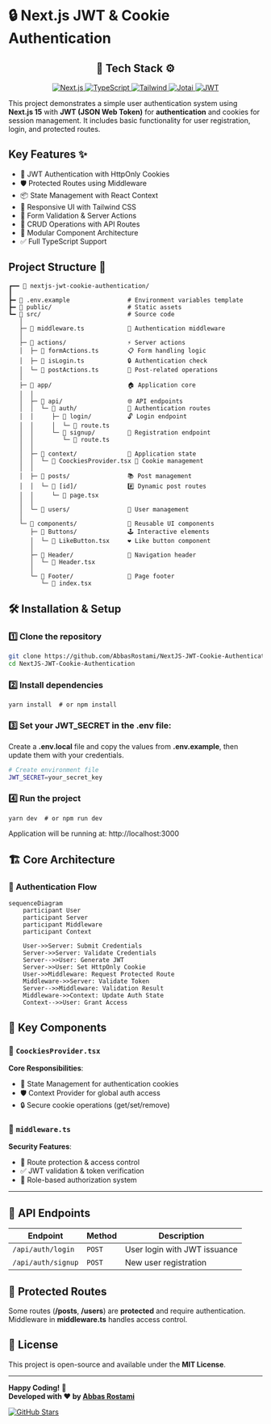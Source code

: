 # 🔒 Next.js JWT & Cookie Authentication


<h2 align="center">
  🔧 <b>Tech Stack</b> ⚙️
</h2>

<p align="center">
  <a href="https://nextjs.org/" target="_blank">
    <img alt="Next.js" src="https://img.shields.io/badge/Next.js-15.1.7-000000?logo=next.js&logoColor=white&style=for-the-badge">
  </a>
  <a href="https://www.typescriptlang.org/" target="_blank">
    <img alt="TypeScript" src="https://img.shields.io/badge/TypeScript-5.0-3178C6?logo=typescript&logoColor=white&style=for-the-badge">
  </a>
  


  <a href="https://tailwindcss.com/" target="_blank">
    <img alt="Tailwind" src="https://img.shields.io/badge/Tailwind%20CSS-3.4.1-06B6D4?logo=tailwindcss&logoColor=white&style=for-the-badge">
  </a>


  <a href="https://jotai.org/" target="_blank">
    <img alt="Jotai" src="https://img.shields.io/badge/Jotai-2.12.2-646CFF?logo=data:image/svg+xml;base64,PHN2ZyB3aWR0aD0iMjQiIGhlaWdodD0iMjQiIHZpZXdCb3g9IjAgMCAyNCAyNCIgZmlsbD0ibm9uZSIgeG1sbnM9Imh0dHA6Ly93d3cudzMub3JnLzIwMDAvc3ZnIj4KPHBhdGggZD0iTTEyIDBDNS4zNzMgMCAwIDUuMzczIDAgMTJTMi42MjcgMjQgMTIgMjRzMTItNS4zNzMgMTItMTJTMTguNjI3IDAgMTIgMHpNNC4zIDUuMzA3bDcuMDUgNy4wNTRMNy4wNSAxNC4zN2wtMi43NS0yLjc1TDAgMTJsNi4xOTUgNi4xOTUgMi43NS0yLjc1IDIuNyAyLjc1TDEyIDI0bDYuMTk1LTYuMTk1LTIuNzUtMi43NS0yLjc1IDIuNzUtNC4zLTQuM0wxOS43IDUuMzA3IDEyIDIuNzVsLTcuNyAyLjU1N3oiIGZpbGw9IiNmZmYiLz4KPC9zdmc+Cg==&logoColor=white&style=for-the-badge">
  </a>

  <a href="https://jwt.io/" target="_blank">
    <img alt="JWT" src="https://img.shields.io/badge/JWT-9.0.2-8A2BE2?logo=jsonwebtokens&logoColor=white&style=for-the-badge">
  </a>
</p>

This project demonstrates a simple user authentication system using **Next.js 15** with **JWT (JSON Web Token)** for **authentication** and cookies for session management. It includes basic functionality for user registration, login, and protected routes. 

## Key Features ✨

- 🔐 JWT Authentication with HttpOnly Cookies
- 🛡️ Protected Routes using Middleware
- 📦 State Management with React Context
- 📱 Responsive UI with Tailwind CSS
- 📑 Form Validation & Server Actions
- 🔄 CRUD Operations with API Routes
- 🧩 Modular Component Architecture
- ✅ Full TypeScript Support

## Project Structure 📂
```
┏━━ 📁 nextjs-jwt-cookie-authentication/
┃
┣━ 📄 .env.example                # Environment variables template
┣━ 📁 public/                     # Static assets
┗━ 📁 src/                        # Source code
   │
   ├─ 📄 middleware.ts            🔐 Authentication middleware
   │
   ├─ 📁 actions/                 ⚡ Server actions
   │  ├─ 📄 formActions.ts        📋 Form handling logic
   │  ├─ 📄 isLogin.ts            🔒 Authentication check
   │  └─ 📄 postActions.ts        📮 Post-related operations
   │
   ├─ 📁 app/                     🏠 Application core
   │  │
   │  ├─ 📁 api/                  🌐 API endpoints
   │  │  └─ 📁 auth/              🔑 Authentication routes
   │  │     ├─ 📁 login/          🔓 Login endpoint
   │  │     │  └─ 📄 route.ts
   │  │     └─ 📁 signup/         📝 Registration endpoint
   │  │        └─ 📄 route.ts
   │  │
   │  ├─ 📁 context/              🧠 Application state
   │  │  └─ 📄 CoockiesProvider.tsx 🍪 Cookie management
   │  │
   │  ├─ 📁 posts/                📚 Post management
   │  │  └─ 📁 [id]/              #️⃣ Dynamic post routes
   │  │     └─ 📄 page.tsx
   │  │
   │  └─ 📁 users/                👥 User management
   │
   └─ 📁 components/              🧩 Reusable UI components
      ├─ 📁 Buttons/              🕹️ Interactive elements
      │  └─ 📄 LikeButton.tsx     ❤️ Like button component
      │
      ├─ 📁 Header/               🔖 Navigation header
      │  └─ 📄 Header.tsx
      │
      └─ 📁 Footer/               🦶 Page footer
         └─ 📄 index.tsx
```

## 🛠️ Installation & Setup

### 1️⃣ Clone the repository

```bash
git clone https://github.com/AbbasRostami/NextJS-JWT-Cookie-Authentication.git
cd NextJS-JWT-Cookie-Authentication
```

### 2️⃣ Install dependencies

```
yarn install  # or npm install
```

### 3️⃣ Set your JWT_SECRET in the .env file:
Create a **.env.local** file and copy the values from **.env.example**, then update them with your credentials.
```bash
# Create environment file
JWT_SECRET=your_secret_key
```

### 4️⃣ Run the project
```
yarn dev  # or npm run dev
```

Application will be running at: http://localhost:3000


## 🏗️ Core Architecture

### 🔄 Authentication Flow
```mermaid
sequenceDiagram
    participant User
    participant Server
    participant Middleware
    participant Context

    User->>Server: Submit Credentials
    Server->>Server: Validate Credentials
    Server-->>User: Generate JWT
    Server->>User: Set HttpOnly Cookie
    User->>Middleware: Request Protected Route
    Middleware->>Server: Validate Token
    Server-->>Middleware: Validation Result
    Middleware->>Context: Update Auth State
    Context-->>User: Grant Access
```

## 🧩 Key Components

### 🍪 `CoockiesProvider.tsx`
**Core Responsibilities**:
- 🔄 State Management for authentication cookies
- 🛡️ Context Provider for global auth access
- 🔒 Secure cookie operations (get/set/remove)

### 🚧 `middleware.ts`
**Security Features**:
- 🔐 Route protection & access control
- ✅ JWT validation & token verification
- 👮 Role-based authorization system

---

## 📡 API Endpoints

| Endpoint            |  Method  |            Description          |
|---------------------|----------|---------------------------------|
| `/api/auth/login`   |  `POST`  | User login with JWT issuance    |
| `/api/auth/signup`  |  `POST`  | New user registration           |



## 🔐 Protected Routes

Some routes (**/posts**, **/users**) are **protected** and require authentication. Middleware in **middleware.ts** handles access control.

## 📜 License

This project is open-source and available under the **MIT License**.

---

**Happy Coding!** 🚀  
**Developed with ❤️ by [Abbas Rostami](https://github.com/AbbasRostami)**  

[![GitHub Stars](https://img.shields.io/github/stars/AbbasRostami/NextJS-JWT-Cookie-Authentication?style=for-the-badge&logo=github&label=Stars)](https://github.com/AbbasRostami/NextJS-JWT-Cookie-Authentication/stargazers)
